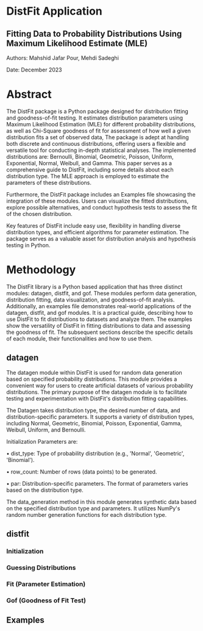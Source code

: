 # DistFit Application 
## Fitting Data to Probability Distributions Using Maximum Likelihood Estimate (MLE)
Authors: Mahshid Jafar Pour, Mehdi Sadeghi

Date: December 2023

# Abstract
The DistFit package is a Python package designed for distribution fitting and goodness-of-fit testing. It estimates distribution parameters using Maximum Likelihood Estimation (MLE)  for different probability distributions, as well as Chi-Square goodness of fit for assessment of how well a given distribution fits a set of observed data, The package is adept at handling both discrete and continuous distributions, offering users a flexible and versatile tool for conducting in-depth statistical analyses. The implemented distributions are: Bernoulli, Binomial, Geometric, Poisson, Uniform, Exponential, Normal, Weibull, and Gamma. This paper serves as a comprehensive guide to DistFit, including some details about each distribution type. The MLE approach is employed to estimate the parameters of these distributions.

Furthermore, the DistFit package includes an Examples file showcasing the integration of these modules. Users can visualize the fitted distributions, explore possible alternatives, and conduct hypothesis tests to assess the fit of the chosen distribution.

Key features of DistFit include easy use, flexibility in handling diverse distribution types, and efficient algorithms for parameter estimation. The package serves as a valuable asset for distribution analysis and hypothesis testing in Python.


# Methodology
The DistFit library is a Python based application that has three distinct modules: datagen, distfit, and gof. These modules perform data generation, distribution fitting, data visualization, and goodness-of-fit analysis. Additionally, an examples file demonstrates real-world applications of the datagen, distfit, and gof modules. It is a practical guide, describing how to use DistFit to fit distributions to datasets and analyze them. The examples show the versatility  of DistFit in fitting distributions to data and assessing the goodness of fit. The subsequent sections describe the specific details of each module, their functionalities and how to use them.

## datagen
The datagen module within DistFit is used for random data generation based on specified probability distributions. This module provides a convenient way for users to create artificial datasets of various probability distributions. The primary purpose of the datagen module is to facilitate testing and experimentation with DistFit's distribution fitting capabilities.

The Datagen takes distribution type, the desired number of data, and distribution-specific parameters. It supports a variety of distribution types, including Normal, Geometric, Binomial, Poisson, Exponential, Gamma, Weibull, Uniform, and Bernoulli.

Initialization Parameters are:

•	dist_type: Type of probability distribution (e.g., 'Normal', 'Geometric', 'Binomial').

•	row_count: Number of rows (data points) to be generated.

•	par: Distribution-specific parameters. The format of parameters varies based on the distribution type.

The data_generation method in this module generates synthetic data based on the specified distribution type and parameters. It utilizes NumPy's random number generation functions for each distribution type.

## distfit


### Initialization

### Guessing Distributions

### Fit (Parameter Estimation)

### Gof (Goodness of Fit Test)

## Examples 
